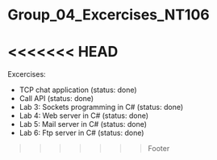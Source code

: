 # Group_04_Excercises_NT106
<<<<<<< HEAD
=======
Excercises: 
  + TCP chat application (status: done)
  + Call API (status: done)
  + Lab 3: Sockets programming in C# (status: done)
  + Lab 4: Web server in C# (status: done)
  + Lab 5: Mail server in C# (status: done)
  + Lab 6: Ftp server in C# (status: done)
  
>>>>>>> Footer

